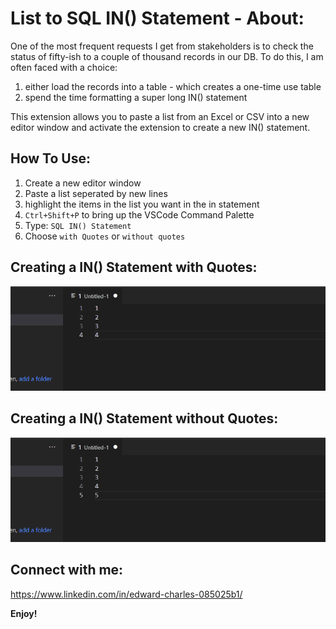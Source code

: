 # List to SQL IN() Statement - About:
One of the most frequent requests I get from stakeholders is to check the status of fifty-ish to a couple of thousand records in our DB. To do this, I am often faced with a choice:
1. either load the records into a table - which creates a one-time use table 
2. spend the time formatting a super long IN() statement

This extension allows you to paste a list from an Excel or CSV into a new editor window and activate the extension to create a new IN() statement.

## How To Use:
1. Create a new editor window
2. Paste a list seperated by new lines
3. highlight the items in the list you want in the in statement
4. `Ctrl+Shift+P` to bring up the VSCode Command Palette
5. Type: `SQL IN() Statement`
6. Choose `with Quotes` or `without quotes`

## Creating a IN() Statement with Quotes:
![SQL IN Statement with Quotes](With_Quotes.gif)

##  Creating a IN() Statement without Quotes:
![SQL IN Statement with Quotes](Without_Quotes.gif)

## Connect with me:
https://www.linkedin.com/in/edward-charles-085025b1/

**Enjoy!**
